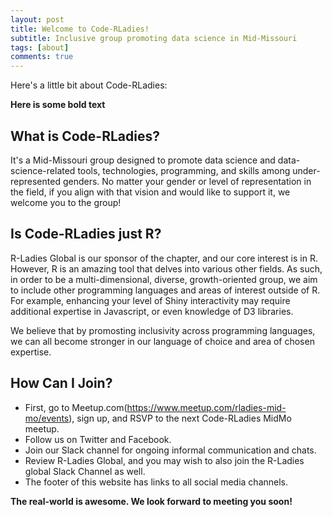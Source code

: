 ```yaml
---
layout: post
title: Welcome to Code-RLadies!
subtitle: Inclusive group promoting data science in Mid-Missouri
tags: [about]
comments: true
---
```


Here's a little bit about Code-RLadies:

**Here is some bold text**

## What is Code-RLadies? 

It's a Mid-Missouri group designed to promote data science and data-science-related tools, technologies, programming, and skills among under-represented genders. No matter your gender or level of representation in the field, if you align with that vision and would like to support it, we welcome you to the group! 

## Is Code-RLadies just R? 

R-Ladies Global is our sponsor of the chapter, and our core interest is in R. However, R is an amazing tool that delves into various other fields. As such, in order to be a multi-dimensional, diverse, growth-oriented group, we aim to include other programming languages and areas of interest outside of R. For example, enhancing your level of Shiny interactivity may require additional expertise in Javascript, or even knowledge of D3 libraries. 

We believe that by promosting inclusivity across programming languages, we can all become stronger in our language of choice and area of chosen expertise. 

## How Can I Join? 

* First, go to Meetup.com(https://www.meetup.com/rladies-mid-mo/events), sign up, and RSVP to the next Code-RLadies MidMo meetup.
* Follow us on Twitter and Facebook. 
* Join our Slack channel for ongoing informal communication and chats.
* Review R-Ladies Global, and you may wish to also join the R-Ladies global Slack Channel as well. 
* The footer of this website has links to all social media channels. 

**The real-world is awesome. We look forward to meeting you soon!**


